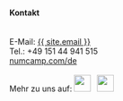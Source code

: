 ---
---
#### Kontakt
<br>
E-Mail: <a href="mailto:{{ site.email }}">{{ site.email }}</a>
<br>
Tel.: +49 151 44 941 515
<br>
<a href="{{ "/de" | relative_url }}">numcamp.com/de</a>
<br>
<br>
Mehr zu uns auf:  
<a href="https://www.linkedin.com/company/enpiservice/" style="margin: 0.2rem 0.2rem 0.2rem 0"><img src="/assets/img/li_logo.svg" width="30" height="30"></a>
<a href="https://www.instagram.com/numcamp/" style="margin: 0.2rem"><img src="/assets/img/ig_logo.svg" width="30" height="30"></a>

